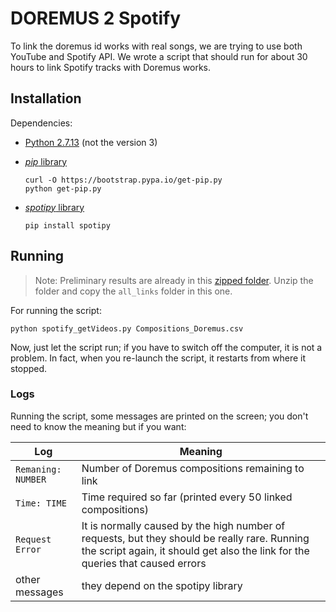 # DOREMUS 2 Spotify

To link the doremus id works with real songs, we are trying to use both YouTube and Spotify API.
We wrote a script that should run for about 30 hours to link Spotify tracks with Doremus works.

## Installation

Dependencies:
* [Python 2.7.13](https://www.python.org/downloads/) (not the version 3)
* [_pip_ library](https://pip.pypa.io/en/stable/installing/)

      curl -O https://bootstrap.pypa.io/get-pip.py
      python get-pip.py

* [_spotipy_ library](https://github.com/plamere/spotipy)
      
      pip install spotipy


## Running

> Note: Preliminary results are already in this [zipped folder](https://drive.google.com/open?id=0B2m64YbMzInoVE9XU21sQ1E3Qnc). Unzip the folder and copy the `all_links` folder in this one.

For running the script:

    python spotify_getVideos.py Compositions_Doremus.csv

Now, just let the script run; if you have to switch off the computer, it is not a problem. In fact, when you re-launch the script, it restarts from where it stopped.

### Logs

Running the script, some messages are printed on the screen; you don't need to know the meaning but if you want:

| Log | Meaning |
|---|---|
|`Remaning: NUMBER` | Number of Doremus compositions remaining to link |
|`Time: TIME` | Time required so far (printed every 50 linked compositions) |
| `Request Error` | It is normally caused by the high number of requests, but they should be really rare. Running the script again, it should get also the link for the queries that caused errors |
| other messages | they depend on the spotipy library |

